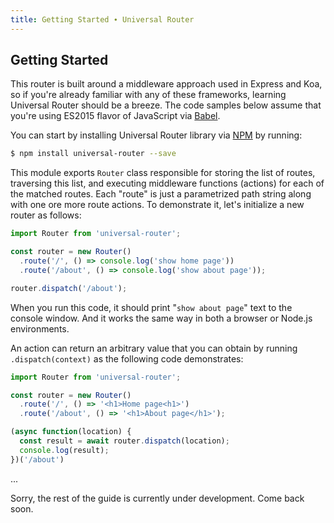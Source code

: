 ```yaml
---
title: Getting Started ∙ Universal Router
---
```


## Getting Started

This router is built around a middleware approach used in Express and Koa, so if you're already
familiar with any of these frameworks, learning Universal Router should be a breeze. The code
samples below assume that you're using ES2015 flavor of JavaScript via [Babel](http://babeljs.io/).

You can start by installing Universal Router library via [NPM](https://www.npmjs.com/) by running:

```bash
$ npm install universal-router --save
```

This module exports `Router` class responsible for storing the list of routes, traversing this list,
and executing middleware functions (actions) for each of the matched routes. Each "route" is just a
parametrized path string along with one ore more route actions. To demonstrate it, let's initialize
a new router as follows:
 
```js
import Router from 'universal-router';

const router = new Router()
  .route('/', () => console.log('show home page'))
  .route('/about', () => console.log('show about page'));

router.dispatch('/about');
```

When you run this code, it should print "`show about page`" text to the console window. And it
works the same way in both a browser or Node.js environments.

An action can return an arbitrary value that you can obtain by running `.dispatch(context)` as
the following code demonstrates:

```js
import Router from 'universal-router';

const router = new Router()
  .route('/', () => '<h1>Home page<h1>')
  .route('/about', () => '<h1>About page</h1>');

(async function(location) {
  const result = await router.dispatch(location);
  console.log(result);
})('/about')
```

...

Sorry, the rest of the guide is currently under development. Come back soon. 


